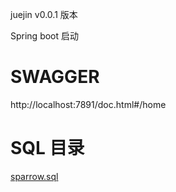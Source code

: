 juejin v0.0.1 版本 

Spring boot 启动

# SWAGGER
http://localhost:7891/doc.html#/home
# SQL 目录
[sparrow.sql](sql%2Fsparrow.sql)
